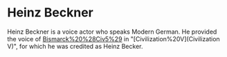 # Heinz Beckner

Heinz Beckner is a voice actor who speaks Modern German. He provided the voice of [Bismarck%20%28Civ5%29](Bismarck) in "[Civilization%20V](Civilization V)", for which he was credited as Heinz Becker.